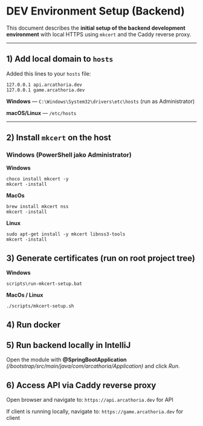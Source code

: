 # DEV Environment Setup (Backend)

This document describes the **initial setup of the backend development environment**
with local HTTPS using `mkcert` and the Caddy reverse proxy.

---

## 1) Add local domain to `hosts`

Added this lines to your `hosts` file:

```
127.0.0.1 api.arcathoria.dev
127.0.0.1 game.arcathoria.dev
```

**Windows** — `C:\Windows\System32\drivers\etc\hosts` (run as Administrator)

**macOS/Linux** — `/etc/hosts`

---

## 2) Install `mkcert` on the host

### Windows (PowerShell jako Administrator)

**Windows**

```
choco install mkcert -y
mkcert -install
```

**MacOs**

```
brew install mkcert nss
mkcert -install
```

**Linux**

```
sudo apt-get install -y mkcert libnss3-tools
mkcert -install
```

## 3) Generate certificates (run on root project tree)

**Windows**

````
scripts\run-mkcert-setup.bat
````

**MacOs / Linux**

```
./scripts/mkcert-setup.sh
```

## 4) Run docker

## 5) Run backend locally in IntelliJ

Open the module with **@SpringBootApplication** *(/bootstrap/src/main/java/com/arcathoria/Application)* and click *Run*.

## 6) Access API via Caddy reverse proxy

Open browser and navigate to:
``
https://api.arcathoria.dev
`` for API

If client is running locally, navigate to:
``
https://game.arcathoria.dev
`` for client